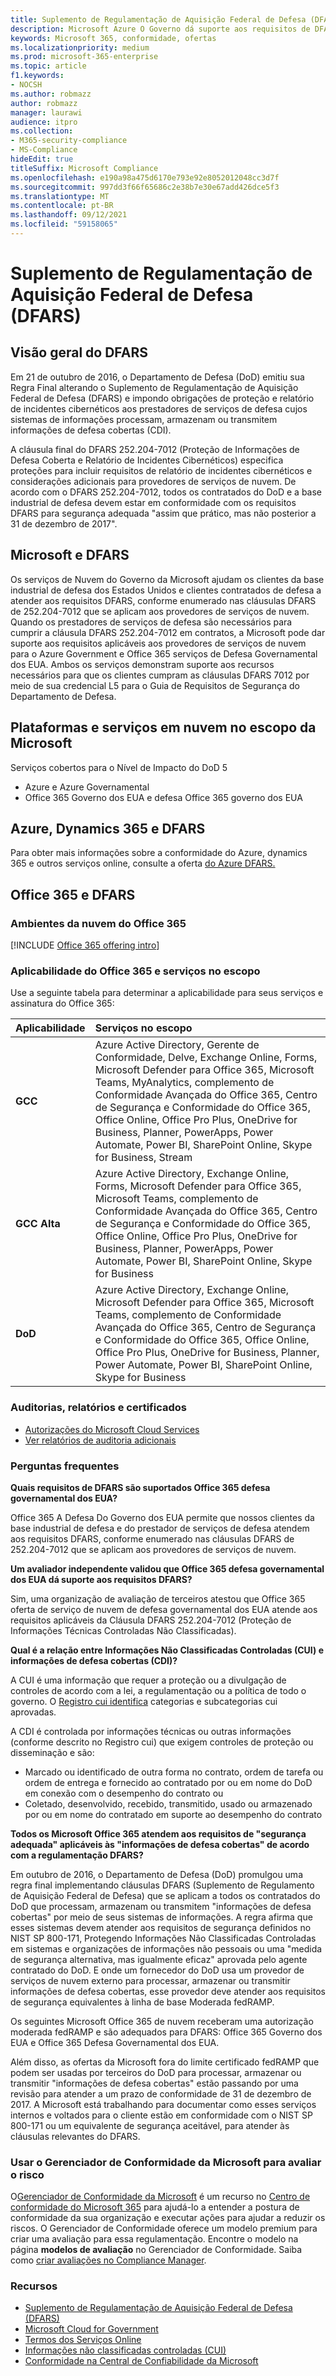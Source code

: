 ```yaml
---
title: Suplemento de Regulamentação de Aquisição Federal de Defesa (DFARS)
description: Microsoft Azure O Governo dá suporte aos requisitos de DFARS (Regulamento de Aquisição Federal de Defesa).
keywords: Microsoft 365, conformidade, ofertas
ms.localizationpriority: medium
ms.prod: microsoft-365-enterprise
ms.topic: article
f1.keywords:
- NOCSH
ms.author: robmazz
author: robmazz
manager: laurawi
audience: itpro
ms.collection:
- M365-security-compliance
- MS-Compliance
hideEdit: true
titleSuffix: Microsoft Compliance
ms.openlocfilehash: e190a98a475d6170e793e92e8052012048cc3d7f
ms.sourcegitcommit: 997dd3f66f65686c2e38b7e30e67add426dce5f3
ms.translationtype: MT
ms.contentlocale: pt-BR
ms.lasthandoff: 09/12/2021
ms.locfileid: "59158065"
---
```

# <a name="defense-federal-acquisition-regulation-supplement-dfars"></a>Suplemento de Regulamentação de Aquisição Federal de Defesa (DFARS)

## <a name="dfars-overview"></a>Visão geral do DFARS

Em 21 de outubro de 2016, o Departamento de Defesa (DoD) emitiu sua Regra Final alterando o Suplemento de Regulamentação de Aquisição Federal de Defesa (DFARS) e impondo obrigações de proteção e relatório de incidentes cibernéticos aos prestadores de serviços de defesa cujos sistemas de informações processam, armazenam ou transmitem informações de defesa cobertas (CDI).  
  
A cláusula final do DFARS 252.204-7012 (Proteção de Informações de Defesa Coberta e Relatório de Incidentes Cibernéticos) especifica proteções para incluir requisitos de relatório de incidentes cibernéticos e considerações adicionais para provedores de serviços de nuvem. De acordo com o DFARS 252.204-7012, todos os contratados do DoD e a base industrial de defesa devem estar em conformidade com os requisitos DFARS para segurança adequada "assim que prático, mas não posterior a 31 de dezembro de 2017".

## <a name="microsoft-and-dfars"></a>Microsoft e DFARS

Os serviços de Nuvem do Governo da Microsoft ajudam os clientes da base industrial de defesa dos Estados Unidos e clientes contratados de defesa a atender aos requisitos DFARS, conforme enumerado nas cláusulas DFARS de 252.204-7012 que se aplicam aos provedores de serviços de nuvem. Quando os prestadores de serviços de defesa são necessários para cumprir a cláusula DFARS 252.204-7012 em contratos, a Microsoft pode dar suporte aos requisitos aplicáveis aos provedores de serviços de nuvem para o Azure Government e Office 365 serviços de Defesa Governamental dos EUA. Ambos os serviços demonstram suporte aos recursos necessários para que os clientes cumpram as cláusulas DFARS 7012 por meio de sua credencial L5 para o Guia de Requisitos de Segurança do Departamento de Defesa.  

## <a name="microsoft-in-scope-cloud-platforms--services"></a>Plataformas e serviços em nuvem no escopo da Microsoft

Serviços cobertos para o Nível de Impacto do DoD 5

- Azure e Azure Governamental
- Office 365 Governo dos EUA e defesa Office 365 governo dos EUA

## <a name="azure-dynamics-365-and-dfars"></a>Azure, Dynamics 365 e DFARS

Para obter mais informações sobre a conformidade do Azure, dynamics 365 e outros serviços online, consulte a oferta [do Azure DFARS.](/azure/compliance/offerings/offering-dfars)

## <a name="office-365-and-dfars"></a>Office 365 e DFARS

### <a name="office-365-cloud-environments"></a>Ambientes da nuvem do Office 365

[!INCLUDE [Office 365 offering intro](../includes/o365-offering-introduction.md)]

### <a name="office-365-applicability-and-in-scope-services"></a>Aplicabilidade do Office 365 e serviços no escopo

Use a seguinte tabela para determinar a aplicabilidade para seus serviços e assinatura do Office 365:

| **Aplicabilidade** | **Serviços no escopo** |
|:------------------|:----------------------|
| **GCC** | Azure Active Directory, Gerente de Conformidade, Delve, Exchange Online, Forms, Microsoft Defender para Office 365, Microsoft Teams, MyAnalytics, complemento de Conformidade Avançada do Office 365, Centro de Segurança e Conformidade do Office 365, Office Online, Office Pro Plus, OneDrive for Business, Planner, PowerApps, Power Automate, Power BI, SharePoint Online, Skype for Business, Stream |
| **GCC Alta** | Azure Active Directory, Exchange Online, Forms, Microsoft Defender para Office 365, Microsoft Teams, complemento de Conformidade Avançada do Office 365, Centro de Segurança e Conformidade do Office 365, Office Online, Office Pro Plus, OneDrive for Business, Planner, PowerApps, Power Automate, Power BI, SharePoint Online, Skype for Business |
| **DoD** | Azure Active Directory, Exchange Online, Microsoft Defender para Office 365, Microsoft Teams, complemento de Conformidade Avançada do Office 365, Centro de Segurança e Conformidade do Office 365, Office Online, Office Pro Plus, OneDrive for Business, Planner, Power Automate, Power BI, SharePoint Online, Skype for Business |

### <a name="office-365-audits-reports-and-certificates"></a>Auditorias, relatórios e certificados

- [Autorizações do Microsoft Cloud Services](https://marketplace.fedramp.gov/index.html#/products?status=Compliant&sort=productName)
- [Ver relatórios de auditoria adicionais](https://aka.ms/auditreports)

### <a name="frequently-asked-questions"></a>Perguntas frequentes

**Quais requisitos de DFARS são suportados Office 365 defesa governamental dos EUA?**

Office 365 A Defesa Do Governo dos EUA permite que nossos clientes da base industrial de defesa e do prestador de serviços de defesa atendem aos requisitos DFARS, conforme enumerado nas cláusulas DFARS de 252.204-7012 que se aplicam aos provedores de serviços de nuvem.

**Um avaliador independente validou que Office 365 defesa governamental dos EUA dá suporte aos requisitos DFARS?**

Sim, uma organização de avaliação de terceiros atestou que Office 365 oferta de serviço de nuvem de defesa governamental dos EUA atende aos requisitos aplicáveis da Cláusula DFARS 252.204-7012 (Proteção de Informações Técnicas Controladas Não Classificadas).

**Qual é a relação entre Informações Não Classificadas Controladas (CUI) e informações de defesa cobertas (CDI)?**

A CUI é uma informação que requer a proteção ou a divulgação de controles de acordo com a lei, a regulamentação ou a política de todo o governo. O [Registro cui identifica](https://www.archives.gov/cui/registry/category-list.html) categorias e subcategorias cui aprovadas.

A CDI é controlada por informações técnicas ou outras informações (conforme descrito no Registro cui) que exigem controles de proteção ou disseminação e são:

- Marcado ou identificado de outra forma no contrato, ordem de tarefa ou ordem de entrega e fornecido ao contratado por ou em nome do DoD em conexão com o desempenho do contrato ou
- Coletado, desenvolvido, recebido, transmitido, usado ou armazenado por ou em nome do contratado em suporte ao desempenho do contrato

**Todos os Microsoft Office 365 atendem aos requisitos de "segurança adequada" aplicáveis às "informações de defesa cobertas" de acordo com a regulamentação DFARS?**

Em outubro de 2016, o Departamento de Defesa (DoD) promulgou uma regra final implementando cláusulas DFARS (Suplemento de Regulamento de Aquisição Federal de Defesa) que se aplicam a todos os contratados do DoD que processam, armazenam ou transmitem "informações de defesa cobertas" por meio de seus sistemas de informações. A regra afirma que esses sistemas devem atender aos requisitos de segurança definidos [](https://nvlpubs.nist.gov/nistpubs/SpecialPublications/NIST.SP.800-171.pdf)no NIST SP 800-171, Protegendo Informações Não Classificadas Controladas em sistemas e organizações de informações não pessoais ou uma "medida de segurança alternativa, mas igualmente eficaz" aprovada pelo agente contratado do DoD. E onde um fornecedor do DoD usa um provedor de serviços de nuvem externo para processar, armazenar ou transmitir informações de defesa cobertas, esse provedor deve atender aos requisitos de segurança equivalentes à linha de base Moderada fedRAMP.

Os seguintes Microsoft Office 365 de nuvem receberam uma autorização moderada fedRAMP e são adequados para DFARS: Office 365 Governo dos EUA e Office 365 Defesa Governamental dos EUA.

Além disso, as ofertas da Microsoft fora do limite certificado fedRAMP que podem ser usadas por terceiros do DoD para processar, armazenar ou transmitir "informações de defesa cobertas" estão passando por uma revisão para atender a um prazo de conformidade de 31 de dezembro de 2017. A Microsoft está trabalhando para documentar como esses serviços internos e voltados para o cliente estão em conformidade com o NIST SP 800-171 ou um equivalente de segurança aceitável, para atender às cláusulas relevantes do DFARS.

### <a name="use-microsoft-compliance-manager-to-assess-your-risk"></a>Usar o Gerenciador de Conformidade da Microsoft para avaliar o risco

O[Gerenciador de Conformidade da Microsoft](/microsoft-365/compliance/compliance-manager) é um recurso no [Centro de conformidade do Microsoft 365](/microsoft-365/compliance/microsoft-365-compliance-center) para ajudá-lo a entender a postura de conformidade da sua organização e executar ações para ajudar a reduzir os riscos. O Gerenciador de Conformidade oferece um modelo premium para criar uma avaliação para essa regulamentação. Encontre o modelo na página **modelos de avaliação** no Gerenciador de Conformidade. Saiba como [criar avaliações no Compliance Manager](/microsoft-365/compliance/compliance-manager-assessments).

### <a name="resources"></a>Recursos

- [Suplemento de Regulamentação de Aquisição Federal de Defesa (DFARS)](https://www.acq.osd.mil/dpap/dars/dfarspgi/current/index.html)
- [Microsoft Cloud for Government](https://enterprise.microsoft.com/industries/government/start-your-microsoft-cloud-for-government-trial-today)
- [Termos dos Serviços Online](https://www.microsoftvolumelicensing.com/DocumentSearch.aspx?Mode=3&DocumentTypeId=31)
- [Informações não classificadas controladas (CUI)](https://www.archives.gov/cui/registry/category-list)
- [Conformidade na Central de Confiabilidade da Microsoft](https://www.microsoft.com/trust-center/compliance/compliance-overview)
